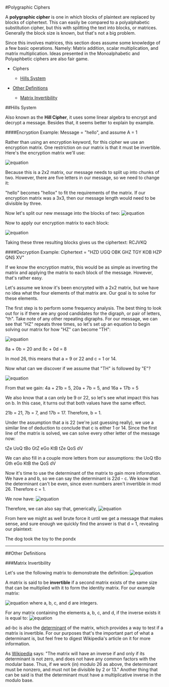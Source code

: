 #Polygraphic Ciphers

A **polygraphic cipher** is one in which blocks of plaintext are replaced by blocks of ciphertext.  This can easily be compared to a polyalphabetic substitution cipher, but this with splitting the text into blocks, or matrices.  Generally the block size is known, but that's not a big problem.

Since this involves matrices, this section does assume some knowledge of a few basic operations.  Namely: Matrix addition, scalar multiplication, and matrix multiplication.  Ideas presented in the Monoalphabetic and Polyaphbetic ciphers are also fair game.

* Ciphers
   * [Hills System](https://github.com/MovieStiles/Cryptography/tree/master/Polygraphic#hills-system)

* [Other Definitions](https://github.com/MovieStiles/Cryptography/tree/master/Polygraphic#other-definitions)
   * [Matrix Invertibility](https://github.com/MovieStiles/Cryptography/tree/master/Polygraphic#matrix-invertibility)

##Hills System

Also known as the **Hill Cipher**, it uses some linear algebra to encrypt and decrypt a message.  Besides that, it seems better to explain by example.

####Encryption Example: Message = "hello", and assume A = 1

Rather than using an encryption keyword, for this cipher we use an encryption matrix.  One restriction on our matrix is that it must be invertible.  Here's the encryption matrix we'll use:

![equation](http://latex.codecogs.com/gif.latex?\\begin{bmatrix}%201%20%26%202\\\\%203%20%26%201%20\\end{bmatrix})

Because this is a 2x2 matrix, our message needs to split up into chunks of two.  However, there are five letters in our message, so we need to change it:

"hello" becomes "hellox" to fit the requirements of the matrix.  If our encryption matrix was a 3x3, then our message length would need to be divisible by three.

Now let's split our new message into the blocks of two: ![equation](http://latex.codecogs.com/gif.latex?\\begin{bmatrix}%208\\\\%205%20\\end{bmatrix}%20\\begin{bmatrix}%2012\\\\%2012%20\\end{bmatrix}%20\\begin{bmatrix}%2015\\\\%2024%20\\end{bmatrix})

Now to apply our encryption matrix to each block:

![equation](http://latex.codecogs.com/gif.latex?\\begin{bmatrix}%201%20%26%202\\\\%203%20%26%201%20\\end{bmatrix}%20\\begin{bmatrix}%208\\\\%205%20\\end{bmatrix}%20%3D%20\\begin{bmatrix}%2018\\\\%203%20\\end{bmatrix}%20\\hspace{10%20mm}%20\\begin{bmatrix}%201%20%26%202\\\\%203%20%26%201%20\\end{bmatrix}%20\\begin{bmatrix}%2012\\\\%2012%20\\end{bmatrix}%20%3D%20\\begin{bmatrix}%2010\\\\%2022%20\\end{bmatrix}%20\\hspace{10%20mm}%20\\begin{bmatrix}%201%20%26%202\\\\%203%20%26%201%20\\end{bmatrix}%20\\begin{bmatrix}%2015\\\\%2024%20\\end{bmatrix}%20%3D%20\\begin{bmatrix}%2011\\\\%2017%20\\end{bmatrix}%20\\hspace{10%20mm})

Taking these three resulting blocks gives us the ciphertext: RCJVKQ

####Decryption Example: Ciphertext = "HZD UGQ OBK GHZ TGY KOB HZP QNS XV"

If we know the encryption matrix, this would be as simple as inverting the matrix and applying the matrix to each block of the message.  However, that's rather easy.

Let's assume we know it's been encrypted with a 2x2 matrix, but we have no idea what the four elements of that matrix are.  Our goal is to solve for these elements.

The first step is to perform some frequency analysis.  The best thing to look out for is if there are any good candidates for the digraph, or pair of letters, "th".  Take note of any other repeating digraphs.  For our message, we can see that "HZ" repeats three times, so let's set up an equation to begin solving our matrix for how "HZ" can become "TH":

![equation](http://latex.codecogs.com/gif.latex?\\begin{bmatrix}%20a%20%26%20b\\\\%20c%20%26%20d%20\\end{bmatrix}%20\\begin{bmatrix}%208\\\\%200%20\\end{bmatrix}%20%3D%20\\begin{bmatrix}%2020\\\\%208%20\\end{bmatrix})

8a + 0b = 20 and 8c + 0d = 8

In mod 26, this means that a = 9 or 22 and c = 1 or 14.

Now what can we discover if we assume that "TH" is followed by "E"?

![equation](http://i.imgur.com/h2nbtNI.png)

From that we gain:  4a + 21b = 5, 20a + 7b = 5, and 16a + 17b = 5

We also know that a can only be 9 or 22, so let's see what impact this has on b.  In this case, it turns out that both values have the same effect.

21b = 21, 7b = 7, and 17b = 17.  Therefore, b = 1.

Under the assumption that a is 22 (we're just guessing really), we use a similar line of deduction to conclude that c is either 1 or 14.  Since the first line of the matrix is solved, we can solve every other letter of the message now:

tZe UoQ tBo GtZ eGo KtB tZe QoS dV

We can also fill in a couple more letters from our assumptions: the UoQ tBo Gth eGo KtB the QoS dV

Now it's time to use the determinant of the matrix to gain more information.  We have a and b, so we can say the determinant is 22d - c.  We know that the determinant can't be even, since even numbers aren't invertible in mod 26.  Therefore c = 1.

We now have: ![equation](http://i.imgur.com/YoY5a6L.png)

Therefore, we can also say that, generically, ![equation](http://i.imgur.com/4LiCeSG.png)

From here we might as well brute force it until we get a message that makes sense, and sure enough we quickly find the answer is that d = 1, revealing our plaintext:

The dog took the toy to the pondx

---

##Other Definitions

###Matrix Invertibility

Let's use the following matrix to demonstrate the definition: ![equation](http://latex.codecogs.com/gif.latex?\\begin{bmatrix}%201%20%26%202\\\\%203%20%26%201%20\\end{bmatrix})

A matrix is said to be **invertible** if a second matrix exists of the same size that can be multiplied with it to form the identity matrix.  For our example matrix:

![equation](http://latex.codecogs.com/gif.latex?\\begin{bmatrix}%20a%20%26%20b\\\\%20c%20%26%20d%20\\end{bmatrix}%20\\begin{bmatrix}%201%20%26%202\\\\%203%20%26%201%20\\end{bmatrix}%20%3D%20\\begin{bmatrix}%201%20%26%200\\\\%200%20%26%201%20\\end{bmatrix}) where a, b, c, and d are integers.

For any matrix containing the elements a, b, c, and d, if the inverse exists it is equal to: ![equation](http://latex.codecogs.com/gif.latex?\\frac{1}{ad-bc}%20\\begin{bmatrix}%20d%20%26%20-b\\\\%20-c%20%26%20a%20\\end{bmatrix})

ad-bc is also the [determinant](http://en.wikipedia.org/wiki/Determinant) of the matrix, which provides a way to test if a matrix is invertible.  For our purposes that's the important part of what a determinant is, but feel free to digest Wikipedia's article on it for more information.

As [Wikipedia](http://en.wikipedia.org/wiki/Hill_cipher) says:  "The matrix will have an inverse if and only if its determinant is not zero, and does not have any common factors with the modular base. Thus, if we work (in) modulo 26 as above, the determinant must be nonzero, and must not be divisible by 2 or 13."  Another thing that can be said is that the determinant must have a multiplicative inverse in the modulo base.

